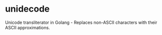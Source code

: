 unidecode
=========

Unicode transliterator in Golang - Replaces non-ASCII characters with their ASCII approximations.
